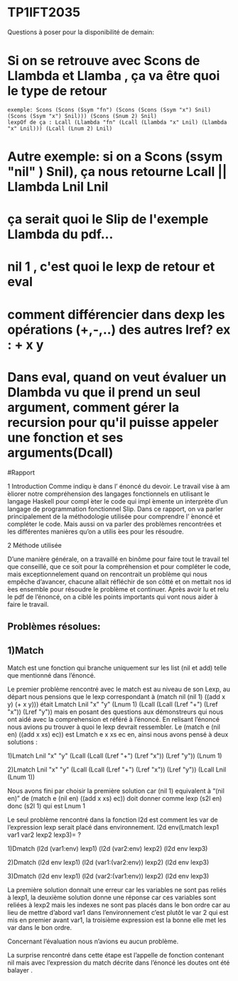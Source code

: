 # TP1IFT2035

Questions à poser pour la disponibilité de demain:

# Si on se retrouve avec Scons de Llambda et Llamba , ça va être quoi le type de retour
    exemple: Scons (Scons (Ssym "fn") (Scons (Scons (Ssym "x") Snil) (Scons (Ssym "x") Snil))) (Scons (Snum 2) Snil)
    lexpOf de ça : Lcall (Llambda "fn" (Lcall (Llambda "x" Lnil) (Llambda "x" Lnil))) (Lcall (Lnum 2) Lnil)

# Autre exemple: si on a Scons (ssym "nil" ) Snil), ça nous retourne       Lcall || Llambda  Lnil Lnil


# ça serait quoi le Slip de l'exemple Llambda du pdf...

# nil 1 , c'est quoi le lexp de retour et eval


# comment différencier dans dexp les opérations (+,-,..) des autres lref? ex : + x y
# Dans eval, quand on veut évaluer un Dlambda vu que il prend un seul argument, comment gérer la recursion pour qu'il puisse appeler une fonction et ses arguments(Dcall)


#Rapport

1 Introduction
Comme indiqu ́e dans l’ énoncé du devoir. Le travail vise à am ́eliorer notre compréhension des langages fonctionnels
en utilisant le langage Haskell pour compl ́eter le code qui impl ́emente un interprète d’un langage de programmation
fonctionnel Slip.
Dans ce rapport, on va parler principalement de la méthodologie utilisée pour comprendre l’ ́enoncé et compléter
le code. Mais aussi on va parler des problèmes rencontrées et les différentes manières qu’on a utilis ́ees pour les
résoudre.

2 Méthode utilisée

D’une manière générale, on a travaillé en binôme pour faire tout le travail tel que conseillé, que ce soit pour la compréhension et
pour compléter le code, mais exceptionnelement quand on rencontrait un problème qui nous empêche d’avancer,
chacune allait réfléchir de son côtté et on mettait nos id ́ees ensemble pour résoudre le problème et continuer.
Après avoir lu et relu le pdf de l’énoncé, on a ciblé les points importants qui vont nous aider à faire le travail.

Problèmes résolues: 
------------------

1)Match
-------

Match est une fonction qui branche uniquement sur les list (nil et add) telle que mentionné dans l’énoncé.

Le premier problème rencontré avec le match est au niveau de son Lexp, au départ nous pensions que le lexp correspondant à (match nil (nil 1) ((add x y) (+ x y))) était Lmatch Lnil "x" "y" (Lnum 1) (Lcall (Lcall (Lref "+") (Lref "x")) (Lref "y")) mais en  posant des questions aux démonstreurs qui nous ont aidé avec la comprehension et référé à l’énoncé.
En relisant l’énoncé nous avions pu trouver à quoi le lexp devrait ressembler.
Le  (match e (nil en) ((add x xs) ec))  est Lmatch e x xs ec en, ainsi nous avons pensé à deux solutions :

1)Lmatch Lnil "x" "y" (Lcall (Lcall (Lref "+") (Lref "x")) (Lref "y")) (Lnum 1) 

2)Lmatch Lnil "x" "y" (Lcall (Lcall (Lref "+") (Lref "x")) (Lref "y")) (Lcall Lnil (Lnum 1))

Nous avons fini par choisir la première  solution  car (nil 1) equivalent à “(nil en)” de (match e (nil en) ((add x xs) ec)) doit donner comme lexp (s2l en) donc (s2l 1) qui est Lnum 1 

Le seul problème rencontré dans la fonction l2d est comment les var de l’expression lexp serait placé dans environnement.
l2d env(Lmatch lexp1 var1 var2 lexp2 lexp3)= ?

1)Dmatch (l2d (var1:env) lexp1) (l2d (var2:env) lexp2) (l2d env lexp3)

2)Dmatch (l2d env lexp1) (l2d (var1:(var2:env)) lexp2) (l2d env lexp3)

3)Dmatch (l2d env lexp1) (l2d (var2:(var1:env)) lexp2) (l2d env lexp3)

La première solution donnait une erreur car les variables ne sont pas reliés à lexp1, la deuxième solution donne une réponse car ces variables sont reliées à lexp2 mais les indexes ne sont pas placés dans le bon ordre  car au lieu de mettre d’abord var1 dans l’environnement c’est plutôt le var 2 qui est mis en premier avant var1, la troisième expression est la bonne elle met les var dans le bon ordre.

Concernant l’évaluation nous n’avions eu aucun problème.

La surprise rencontré dans cette étape est l’appelle de fonction contenant nil mais avec l’expression du match décrite dans l’énoncé les doutes ont été balayer  .

